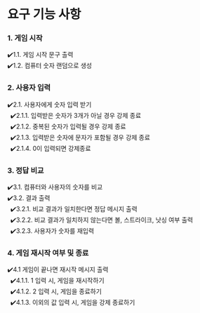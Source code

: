 # 요구 기능 사항
### 1. 게임 시작

✔️1.1. 게임 시작 문구 출력  
✔️1.2. 컴퓨터 숫자 랜덤으로 생성  

### 2. 사용자 입력
✔️2.1. 사용자에게 숫자 입력 받기  
&ensp;✔️2.1.1. 입력받은 숫자가 3개가 아닐 경우 강제 종료  
&ensp;✔️2.1.2. 중복된 숫자가 입력될 경우 강제 종료  
&ensp;✔️2.1.3. 입력받은 숫자에 문자가 포함될 경우 강제 종료  
&ensp;✔️2.1.4. 0이 입력되면 강제종료


### 3. 정답 비교 

✔️3.1. 컴퓨터와 사용자의 숫자를 비교   
✔️3.2. 결과 출력  
&ensp;✔️3.2.1. 비교 결과가 일치한다면 정답 메시지 출력  
&ensp;✔️3.2.2. 비교 결과가 일치하지 않는다면 볼, 스트라이크, 낫싱 여부 출력  
&ensp;✔️3.2.3. 사용자가 숫자를 재입력

### 4. 게임 재시작 여부 및 종료
✔️4.1 게임이 끝나면 재시작 메시지 출력  
&ensp;✔️4.1.1. 1 입력 시, 게임을 재시작하기  
&ensp;✔️4.1.2. 2 입력 시, 게임을 종료하기  
&ensp;✔️4.1.3. 이외의 값 입력 시, 게임을 강제 종료하기